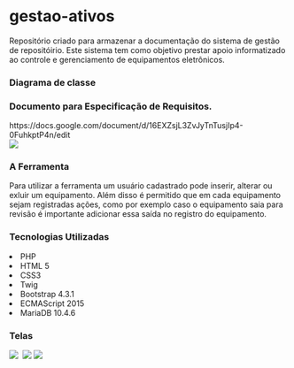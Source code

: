 # gestao-ativos
Repositório criado para armazenar a documentação do sistema de gestão de repositóirio. Este sistema tem como objetivo prestar apoio informatizado ao controle e gerenciamento de equipamentos eletrônicos.

<h3>Diagrama de classe</h3>

<h3> Documento para Especificação de Requisitos.</h3>
https://docs.google.com/document/d/16EXZsjL3ZvJyTnTusjIp4-0FuhkptP4n/edit
<br>
<img src="https://user-images.githubusercontent.com/54334704/199857354-a01ee23d-db80-4ef1-a363-60848561f7e1.png">

<h3> A Ferramenta </h3>
Para utilizar a ferramenta um usuário cadastrado pode inserir, alterar ou exluir um equipamento. Além disso é permitido que em cada equipamento sejam registradas ações, como por exemplo caso o equipamento saia para revisão é importante adicionar essa saída no registro do equipamento.

<h3>Tecnologias Utilizadas</h3>
<li>PHP</li>
<li>HTML 5</li>
<li>CSS3</li>
<li>Twig</li>
<li>Bootstrap 4.3.1</li>
<li>ECMAScript 2015</li>
<li>MariaDB 10.4.6</li>

<h3>Telas</h3>
<img src="https://user-images.githubusercontent.com/54334704/199858260-65df7f05-a12d-409d-a6e3-017e2922c30d.png">
<img scr="https://user-images.githubusercontent.com/54334704/199857922-f11e5175-e78e-47c0-ab2c-f24d092c5cf1.png">
<img src="https://user-images.githubusercontent.com/54334704/199857948-2b7ed62f-fceb-4166-8492-803dba168841.png">
<img src="https://user-images.githubusercontent.com/54334704/199857981-040ae099-8fa6-433e-8bcc-d54ee833e5b3.png">

